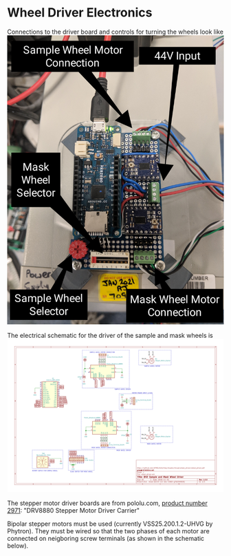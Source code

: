 # Wheel Driver Electronics
Connections to the driver board and controls for turning the wheels look like ![this](/sample_and_mask_wheels/images/board_connections.jpg)

The electrical schematic for the driver of the sample and mask wheels is
[![here](/sample_and_mask_wheels/kicad/wheel_driver/wheel_driver.svg)](https://github.com/AFMD/b40/raw/master/sample_and_mask_wheels/kicad/wheel_driver/wheel_driver.pdf)

The stepper motor driver boards are from pololu.com, [product number 2971](https://www.pololu.com/product/2971): "DRV8880 Stepper Motor Driver Carrier"

Bipolar stepper motors must be used (currently VSS25.200.1.2-UHVG by Phytron). They must be wired so that the two phases of each motor are connected on neigboring screw terminals (as shown in the schematic below).
